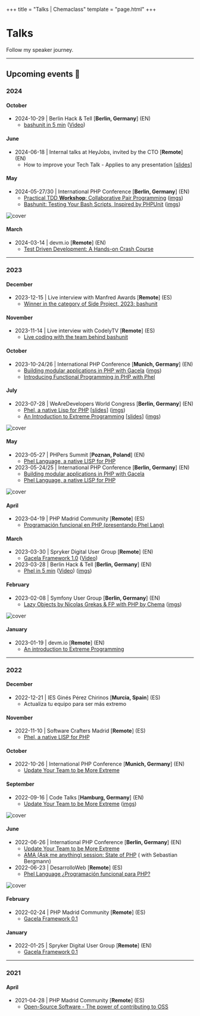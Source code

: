 +++
title = "Talks | Chemaclass"
template = "page.html"
+++

# Talks

Follow my speaker journey.

---

## Upcoming events 🎤

### 2024

#### October

- 2024-10-29 | Berlin Hack & Tell [**Berlin, Germany**] (EN)
  - [bashunit in 5 min](https://bhnt.c-base.org/2024-10-29-no100-annivercary) ([Video](https://youtu.be/SX7iNHaSsF0))

#### June

- 2024-06-18 | Internal talks at HeyJobs, invited by the CTO [**Remote**] (EN)
  - How to improve your Tech Talk - Applies to any presentation [[slides](https://docs.google.com/presentation/d/1v-bMvFSR-cXtAi7MtafoTh-qEXBkH3_6wPId0ZNTv0s/view)]

#### May

- 2024-05-27/30 | International PHP Conference [**Berlin, Germany**] (EN)
    - [Practical TDD **Workshop**: Collaborative Pair Programming](https://phpconference.com/agile-culture/practical-tdd-workshop/) ([imgs](https://www.linkedin.com/feed/update/urn:li:activity:7200844992779567104/))
    - [Bashunit: Testing Your Bash Scripts, Inspired by PHPUnit](https://phpconference.com/devops-continuous-delivery/bashunit-testing-bash-scripts/) ([imgs](https://www.linkedin.com/feed/update/urn:li:activity:7201174305655693312/))

![cover](/images/talks/2024-05-28/tdd-workshop-ipc-berin-24.jpg)

#### March

- 2024-03-14 | devm.io [**Remote**] (EN)
    - [Test Driven Development: A Hands-on Crash Course](https://devm.io/live-events/test-driven-development-a-hands-on-crash-course/)

---

### 2023

#### December

- 2023-12-15 | Live interview with Manfred Awards [**Remote**] (ES)
    - [Winner in the category of Side Project, 2023: bashunit](https://www.youtube.com/watch?v=X0FhUzX-aI4&t=995s)

#### November

- 2023-11-14 | Live interview with CodelyTV [**Remote**] (ES)
    - [Live coding with the team behind bashunit](https://www.youtube.com/watch?v=6Bn8gbUurdk)

#### October

- 2023-10-24/26 | International PHP Conference [**Munich, Germany**] (EN)
    - [Building modular applications in PHP with Gacela](https://phpconference.com/software-architecture/modular-applications-php-gacela/) ([imgs](https://www.linkedin.com/feed/update/urn:li:activity:7127206712805056513/))
    - [Introducing Functional Programming in PHP with Phel](https://phpconference.com/php-core-coding/phel-language-a-native-lisp-for-php/)

#### July

- 2023-07-28 | WeAreDevelopers World Congress [**Berlin, Germany**] (EN)
    - [Phel, a native Lisp for PHP](https://www.wearedevelopers.com/world-congress/program#sz-tab-45135) [[slides](https://docs.google.com/presentation/d/1Zc3zxz9VIujh43enXhgTgvm2kCz9aQKSU1nsrtL_HEs)] ([imgs](https://www.linkedin.com/feed/update/urn:li:activity:7091038575588200448/))
    - [An Introduction to Extreme Programming](https://www.wearedevelopers.com/world-congress/program#sz-tab-45135) [[slides](https://docs.google.com/presentation/d/1l-Mxfb6Cc9scPaqiB6j7HORwxRdhv4lqCDWtK7biMzs)] ([imgs](https://www.linkedin.com/feed/update/urn:li:activity:7091038575588200448/))

![cover](/images/talks/2023-07-28/phel-we-are-devs-23.jpg)

#### May

- 2023-05-27 | PHPers Summit [**Poznan, Poland**] (EN)
    - [Phel Language, a native LISP for PHP](https://summit.phpers.pl/en/agenda)
- 2023-05-24/25 | International PHP Conference [**Berlin, Germany**] (EN)
    - [Building modular applications in PHP with Gacela](https://phpconference.com/software-architecture/modular-applications-php-gacela/)
    - [Phel Language, a native LISP for PHP](https://phpconference.com/php-core-coding/phel-language-a-native-lisp-for-php/)

![cover](/images/talks/2023-05-24/gacela-ipc-berin-23.jpg)

#### April

- 2023-04-19 | PHP Madrid Community [**Remote**] (ES)
    - [Programación funcional en PHP (presentando Phel Lang)](https://www.meetup.com/phpmad/events/292576962)

#### March

- 2023-03-30 | Spryker Digital User Group [**Remote**] (EN)
    - [Gacela Framework 1.0](https://www.meetup.com/spryker-user-group/events/289944797/) ([Video](https://youtu.be/oM6CDyWz92o))
- 2023-03-28 | Berlin Hack & Tell [**Berlin, Germany**] (EN)
    - [Phel in 5 min](https://www.meetup.com/Berlin-Hack-and-Tell/events/292379070) ([Video](https://youtu.be/ZQTann9ItH8)) ([imgs](https://www.linkedin.com/feed/update/urn:li:activity:7046766759197999104/))

#### February

- 2023-02-08 | Symfony User Group [**Berlin, Germany**] (EN)
    - [Lazy Objects by Nicolas Grekas & FP with PHP by Chema](https://www.meetup.com/sfugberlin/events/290735168/) ([imgs](https://www.linkedin.com/feed/update/urn:li:activity:7029831557389414401/))

![cover](/images/talks/2023-02-08/phel-sf-group-23.jpg)

#### January

- 2023-01-19 | devm.io [**Remote**] (EN)
    - [An introduction to Extreme Programming](https://devm.io/update-your-team-to-be-more-extreme/)

---

### 2022

#### December

- 2022-12-21 | IES Ginés Pérez Chirinos [**Murcia, Spain**] (ES)
    - Actualiza tu equipo para ser más extremo

#### November

- 2022-11-10 | Software Crafters Madrid [**Remote**] (ES)
    - [Phel, a native LISP for PHP](https://www.meetup.com/madswcraft/events/289206891/)

#### October

- 2022-10-26 | International PHP Conference [**Munich, Germany**] (EN)
    - [Update Your Team to be More Extreme](https://phpconference.com/mixed/update-your-team-to-be-more-extreme/)

#### September

- 2022-09-16 | Code Talks [**Hamburg, Germany**] (EN)
    - [Update Your Team to be More Extreme](https://codetalks.de/speakers#speaker-985?event=7) ([imgs](https://www.linkedin.com/feed/update/urn:li:activity:6976595953680015360/))

![cover](/images/talks/2022-09-16/update-your-team-code-talks-22.jpg)

#### June

- 2022-06-26 | International PHP Conference [**Berlin, Germany**] (EN)
    - [Update Your Team to be More Extreme](https://phpconference.com/mixed/update-your-team-to-be-more-extreme/)
    - [AMA (Ask me anything) session: State of PHP](https://phpconference.com/php-core-coding/ama-ask-me-anything-session-state-of-php/) (
      with Sebastian Bergmann)
- 2022-06-23 | DesarrolloWeb [**Remote**] (ES)
    - [Phel Language ¿Programación funcional para PHP?](https://www.youtube.com/live/9pElbTEcyGA)

![cover](/images/talks/2022-06-23/ama-state-of-php.jpg)

#### February

- 2022-02-24 | PHP Madrid Community [**Remote**] (ES)
    - [Gacela Framework 0.1](https://www.meetup.com/phpmad/events/284069182/)

#### January

- 2022-01-25 | Spryker Digital User Group [**Remote**] (EN)
    - [Gacela Framework 0.1](https://www.meetup.com/spryker-user-group/events/282267564/)

---

### 2021

#### April

- 2021-04-28 | PHP Madrid Community [**Remote**] (ES)
    - [Open-Source Software - The power of contributing to OSS](https://www.meetup.com/phpmad/events/277733306/)
